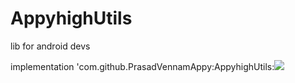 # AppyhighUtils
lib for android devs


implementation 'com.github.PrasadVennamAppy:AppyhighUtils:[![](https://jitpack.io/v/PrasadVennamAppy/AppyhighUtils.svg)](https://jitpack.io/#PrasadVennamAppy/AppyhighUtils)
